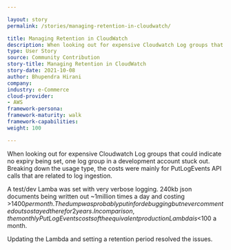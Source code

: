 ```yaml
---

layout: story
permalink: /stories/managing-retention-in-cloudwatch/

title: Managing Retention in CloudWatch
description: When looking out for expensive Cloudwatch Log groups that could indicate no expiry being set, one log group in a development account stuck out.
type: User Story
source: Community Contribution
story-title: Managing Retention in CloudWatch
story-date: 2021-10-08
author: Bhupendra Hirani
company: 
industry: e-Commerce
cloud-provider: 
- AWS
framework-persona:
framework-maturity: walk
framework-capabilities:
weight: 100

---
```


When looking out for expensive Cloudwatch Log groups that could indicate no expiry being set, one log group in a development account stuck out. Breaking down the usage type, the costs were mainly for PutLogEvents API calls that are related to log ingestion. 

A test/dev Lamba was set with very verbose logging. 240kb json documents being written out ~1million times a day and costing >$1400 per month. The dump was probably put in for debugging but never commented out so stayed there for 2 years. In comparison, the monthly PutLogEvents costs of the equivalent production Lambda is <$100 a month. 

Updating the Lambda and setting a retention period resolved the issues.
